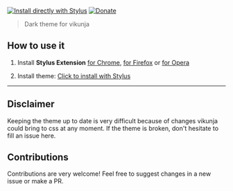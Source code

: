 [![Install directly with Stylus](https://img.shields.io/badge/Install%20%20with-Stylus-00adad.svg?style=for-the-badge&logo=stylus)](https://raw.githubusercontent.com/vergissberlin/vikunja-customiser/master/vikunja-customiser.user.css) [![Donate](https://img.shields.io/badge/Donate-PayPal-0070ba.svg?style=for-the-badge&logo=paypal)](https://paypal.me/vergissberlin)

> Dark theme for vikunja

## How to use it

1. Install **Stylus Extension** [for Chrome](https://chrome.google.com/webstore/detail/stylus/clngdbkpkpeebahjckkjfobafhncgmne), [for Firefox](https://addons.mozilla.org/fr/firefox/addon/styl-us/) or [for Opera](https://addons.opera.com/en-gb/extensions/details/stylus/)

2. Install theme: [Click to install with Stylus](https://raw.githubusercontent.com/vergissberlin/vikunja-customiser/master/vikunja-customiser.user.css)

---

## Disclaimer

Keeping the theme up to date is very difficult because of changes vikunja could bring to css at any moment.
If the theme is broken, don't hesitate to fill an issue here.

## Contributions

Contributions are very welcome! Feel free to suggest changes in a new issue or make a PR.
